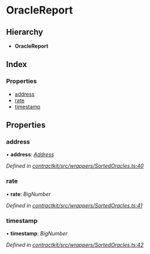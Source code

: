# OracleReport

## Hierarchy

* **OracleReport**

## Index

### Properties

* [address](_wrappers_sortedoracles_.oraclereport.md#address)
* [rate](_wrappers_sortedoracles_.oraclereport.md#rate)
* [timestamp](_wrappers_sortedoracles_.oraclereport.md#timestamp)

## Properties

### address

• **address**: [_Address_](../external-modules/_base_.md#address)

_Defined in_ [_contractkit/src/wrappers/SortedOracles.ts:40_](https://github.com/celo-org/celo-monorepo/blob/master/packages/contractkit/src/wrappers/SortedOracles.ts#L40)

### rate

• **rate**: _BigNumber_

_Defined in_ [_contractkit/src/wrappers/SortedOracles.ts:41_](https://github.com/celo-org/celo-monorepo/blob/master/packages/contractkit/src/wrappers/SortedOracles.ts#L41)

### timestamp

• **timestamp**: _BigNumber_

_Defined in_ [_contractkit/src/wrappers/SortedOracles.ts:42_](https://github.com/celo-org/celo-monorepo/blob/master/packages/contractkit/src/wrappers/SortedOracles.ts#L42)

